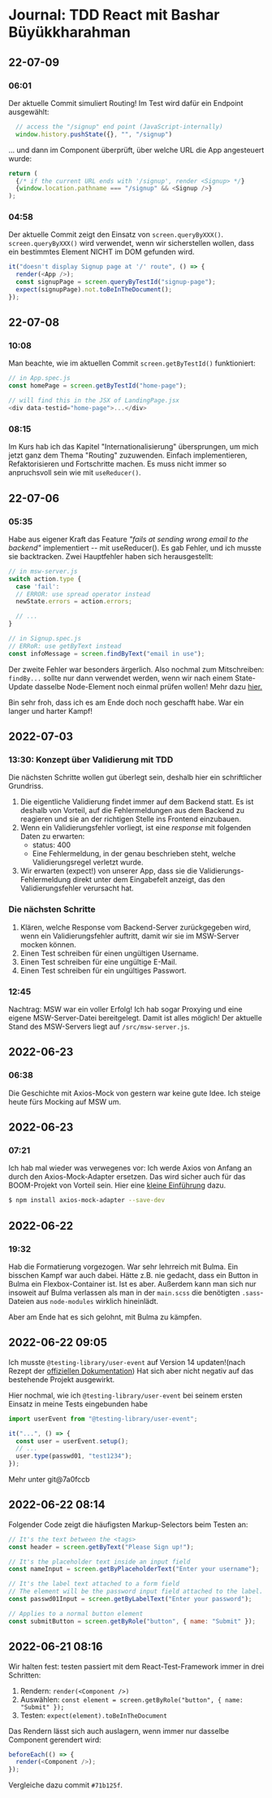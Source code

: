 # Journal: TDD React mit Bashar Büyükkharahman

## 22-07-09

### 06:01

Der aktuelle Commit simuliert Routing! Im Test wird dafür ein Endpoint ausgewählt:

```javascript
  // access the "/signup" end point (JavaScript-internally)
  window.history.pushState({}, "", "/signup")
```

... und dann im Component überprüft, über welche URL die App angesteuert wurde: 

```javascript
return (
  {/* if the current URL ends with '/signup', render <Signup> */}
  {window.location.pathname === "/signup" && <Signup />}
);
```


### 04:58

Der aktuelle Commit zeigt den Einsatz von `screen.queryByXXX()`. `screen.queryByXXX()` wird 
verwendet, wenn wir sicherstellen wollen, dass ein bestimmtes Element NICHT im DOM gefunden wird.

```javascript
it("doesn't display Signup page at '/' route", () => {
  render(<App />);
  const signupPage = screen.queryByTestId("signup-page");
  expect(signupPage).not.toBeInTheDocument();
});
```


## 22-07-08

### 10:08

Man beachte, wie im aktuellen Commit `screen.getByTestId()` funktioniert:

```javascript
// in App.spec.js
const homePage = screen.getByTestId("home-page");

// will find this in the JSX of LandingPage.jsx
<div data-testid="home-page">...</div>
```


### 08:15

Im Kurs hab ich das Kapitel "Internationalisierung" übersprungen, um mich jetzt ganz dem Thema "Routing" zuzuwenden.
Einfach implementieren, Refaktorisieren und Fortschritte machen. Es muss nicht immer so anpruchsvoll sein wie mit `useReducer()`.



## 22-07-06

### 05:35

Habe aus eigener Kraft das Feature _"fails at sending wrong email to the backend"_ implementiert --
mit useReducer(). Es gab Fehler, und ich musste sie backtracken. Zwei Hauptfehler haben sich
herausgestellt:

```javascript
// in msw-server.js
switch action.type {
  case 'fail':
  // ERROR: use spread operator instead
  newState.errors = action.errors;

  // ...
}

// in Signup.spec.js
// ERRoR: use getByText instead
const infoMessage = screen.findByText("email in use");
```

Der zweite Fehler war besonders ärgerlich. Also nochmal zum Mitschreiben: `findBy...` sollte nur dann verwendet werden, wenn wir nach einem State-Update dasselbe Node-Element noch einmal prüfen wollen! Mehr dazu [hier.](https://testing-library.com/docs/queries/about#types-of-queries)

Bin sehr froh, dass ich es am Ende doch noch geschafft habe. War ein langer und harter Kampf!


## 2022-07-03

### 13:30: Konzept über Validierung mit TDD

Die nächsten Schritte wollen gut überlegt sein, deshalb hier ein schriftlicher Grundriss.

1. Die eigentliche Validierung findet immer auf dem Backend statt. Es ist deshalb von Vorteil, auf die Fehlermeldungen aus dem Backend zu reagieren und sie an der richtigen Stelle ins Frontend einzubauen.
2. Wenn ein Validierungsfehler vorliegt, ist eine _response_ mit folgenden Daten zu erwarten:
   - status: 400
   - Eine Fehlermeldung, in der genau beschrieben steht, welche Validierungsregel verletzt wurde.
3. Wir erwarten (expect!) von unserer App, dass sie die Validierungs-Fehlermeldung direkt unter dem Eingabefelt anzeigt, das den Validierungsfehler verursacht hat.

### Die nächsten Schritte

1. Klären, welche Response vom Backend-Server zurückgegeben wird, wenn ein Validierungsfehler auftritt, damit wir sie im MSW-Server mocken können.
2. Einen Test schreiben für einen ungültigen Username.
3. Einen Test schreiben für eine ungültige E-Mail.
4. Einen Test schreiben für ein ungültiges Passwort.

### 12:45

Nachtrag: MSW war ein voller Erfolg! Ich hab sogar Proxying und eine eigene MSW-Server-Datei bereitgelegt. Damit ist alles möglich! Der aktuelle Stand des MSW-Servers liegt auf `/src/msw-server.js`.

## 2022-06-23

### 06:38

Die Geschichte mit Axios-Mock von gestern war keine gute Idee. Ich steige heute fürs Mocking auf MSW um.

## 2022-06-23

### 07:21

Ich hab mal wieder was verwegenes vor: Ich werde Axios von Anfang an durch den Axios-Mock-Adapter ersetzen. Das wird sicher auch für das BOOM-Projekt von Vorteil sein. Hier eine
[kleine Einführung](https://nicedoc.io/ctimmerm/axios-mock-adapter)
dazu.

```sh
$ npm install axios-mock-adapter --save-dev
```

## 2022-06-22

### 19:32

Hab die Formatierung vorgezogen. War sehr lehrreich mit Bulma. Ein bisschen Kampf war auch dabei.
Hätte z.B. nie gedacht, dass ein Button in Bulma ein Flexbox-Container ist. Ist es aber.
Außerdem kann man sich nur insoweit auf Bulma verlassen als man in der `main.scss` die benötigten
`.sass`-Dateien aus `node-modules` wirklich hineinlädt.

Aber am Ende hat es sich gelohnt, mit Bulma zu kämpfen.

## 2022-06-22 09:05

Ich musste `@testing-library/user-event` auf Version 14 updaten!(nach Rezept der
[offiziellen Dokumentation](https://testing-library.com/docs/user-event/intro))
Hat sich aber nicht
negativ auf das bestehende Projekt ausgewirkt.

Hier nochmal, wie ich `@testing-library/user-event` bei seinem ersten Einsatz in meine Tests eingebunden habe

```javascript
import userEvent from "@testing-library/user-event";

it("...", () => {
  const user = userEvent.setup();
  // ...
  user.type(passwd01, "test1234");
});
```

Mehr unter git@7a0fccb

## 2022-06-22 08:14

Folgender Code zeigt die häufigsten Markup-Selectors beim Testen an:

```javascript
// It's the text between the <tags>
const header = screen.getByText("Please Sign up!");

// It's the placeholder text inside an input field
const nameInput = screen.getByPlaceholderText("Enter your username");

// It's the label text attached to a form field
// The element will be the password input field attached to the label.
const passwd01Input = screen.getByLabelText("Enter your password");

// Applies to a normal button element
const submitButton = screen.getByRole("button", { name: "Submit" });
```

## 2022-06-21 08:16

Wir halten fest: testen passiert mit dem React-Test-Framework immer in drei Schritten:

1.  Rendern: `render(<Component />)`
2.  Auswählen: `const element = screen.getByRole("button", { name: "Submit" });`
3.  Testen: `expect(element).toBeInTheDocument`

Das Rendern lässt sich auch auslagern, wenn immer nur dasselbe Component gerendert wird:

```javascript
beforeEach(() => {
  render(<Component />);
});
```

Vergleiche dazu commit `#71b125f`.
